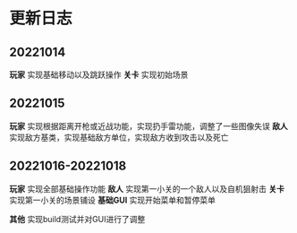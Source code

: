 # 更新日志
## 20221014
**玩家**  实现基础移动以及跳跃操作
**关卡**  实现初始场景

## 20221015
**玩家** 实现根据距离开枪或近战功能，实现扔手雷功能，调整了一些图像失误
**敌人** 实现敌方基类，实现基础敌方单位，实现敌方收到攻击以及死亡

## 20221016-20221018
**玩家** 实现全部基础操作功能
**敌人** 实现第一小关的一个敌人以及自机狙射击
**关卡** 实现第一小关的场景铺设
**基础GUI** 实现开始菜单和暂停菜单

**其他** 实现build测试并对GUI进行了调整
